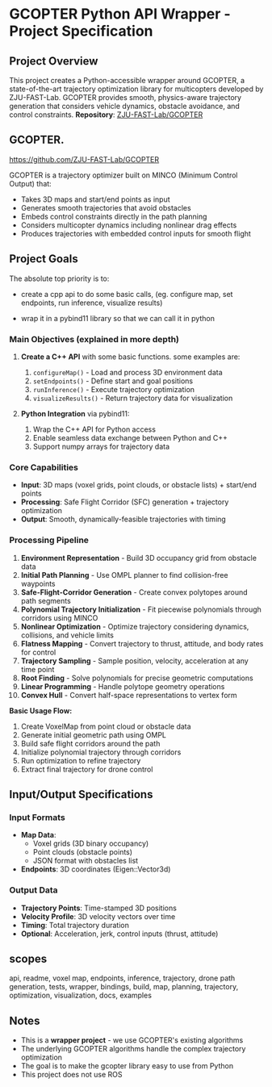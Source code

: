 # GCOPTER Python API Wrapper - Project Specification

## Project Overview
This project creates a Python-accessible wrapper around GCOPTER, a state-of-the-art trajectory optimization library for multicopters developed by ZJU-FAST-Lab. GCOPTER provides smooth, physics-aware trajectory generation that considers vehicle dynamics, obstacle avoidance, and control constraints.
**Repository**: [ZJU-FAST-Lab/GCOPTER](https://github.com/ZJU-FAST-Lab/GCOPTER)
## GCOPTER.

https://github.com/ZJU-FAST-Lab/GCOPTER

GCOPTER is a trajectory optimizer built on MINCO (Minimum Control Output) that:
- Takes 3D maps and start/end points as input
- Generates smooth trajectories that avoid obstacles
- Embeds control constraints directly in the path planning
- Considers multicopter dynamics including nonlinear drag effects
- Produces trajectories with embedded control inputs for smooth flight

## Project Goals
The absolute top priority is to:

- create a cpp api to do some basic calls, (eg. configure map, set endpoints, run inference, visualize results)

- wrap it in a pybind11 library so that we can call it in python
### Main Objectives (explained in more depth)

1. **Create a C++ API** with some basic functions. some examples are:
	1. `configureMap()` - Load and process 3D environment data
	2. `setEndpoints()` - Define start and goal positions
	3. `runInference()` - Execute trajectory optimization
	4. `visualizeResults()` - Return trajectory data for visualization
	
2. **Python Integration** via pybind11:
	1. Wrap the C++ API for Python access
	2. Enable seamless data exchange between Python and C++
	3. Support numpy arrays for trajectory data

### Core Capabilities
- **Input**: 3D maps (voxel grids, point clouds, or obstacle lists) + start/end points
- **Processing**: Safe Flight Corridor (SFC) generation + trajectory optimization
- **Output**: Smooth, dynamically-feasible trajectories with timing
### Processing Pipeline
1. **Environment Representation** - Build 3D occupancy grid from obstacle data
2. **Initial Path Planning** - Use OMPL planner to find collision-free waypoints  
3. **Safe-Flight-Corridor Generation** - Create convex polytopes around path segments
4. **Polynomial Trajectory Initialization** - Fit piecewise polynomials through corridors using MINCO
5. **Nonlinear Optimization** - Optimize trajectory considering dynamics, collisions, and vehicle limits
6. **Flatness Mapping** - Convert trajectory to thrust, attitude, and body rates for control
7. **Trajectory Sampling** - Sample position, velocity, acceleration at any time point
8. **Root Finding** - Solve polynomials for precise geometric computations
9. **Linear Programming** - Handle polytope geometry operations  
10. **Convex Hull** - Convert half-space representations to vertex form

**Basic Usage Flow:**
1. Create VoxelMap from point cloud or obstacle data
2. Generate initial geometric path using OMPL
3. Build safe flight corridors around the path
4. Initialize polynomial trajectory through corridors
5. Run optimization to refine trajectory
6. Extract final trajectory for drone control

## Input/Output Specifications

### Input Formats

- **Map Data**:
	- Voxel grids (3D binary occupancy)
	- Point clouds (obstacle points)
	- JSON format with obstacles list
- **Endpoints**: 3D coordinates (Eigen::Vector3d)

### Output Data
- **Trajectory Points**: Time-stamped 3D positions
- **Velocity Profile**: 3D velocity vectors over time
- **Timing**: Total trajectory duration
- **Optional**: Acceleration, jerk, control inputs (thrust, attitude)

## scopes
api, readme, voxel map, endpoints, inference, trajectory, drone path generation, tests, wrapper, bindings, build, map, planning, trajectory, optimization, visualization, docs, examples

## Notes
- This is a **wrapper project** - we use GCOPTER's existing algorithms
- The underlying GCOPTER algorithms handle the complex trajectory optimization
- The goal is to make the gcopter library easy to use from Python
- This project does not use ROS 